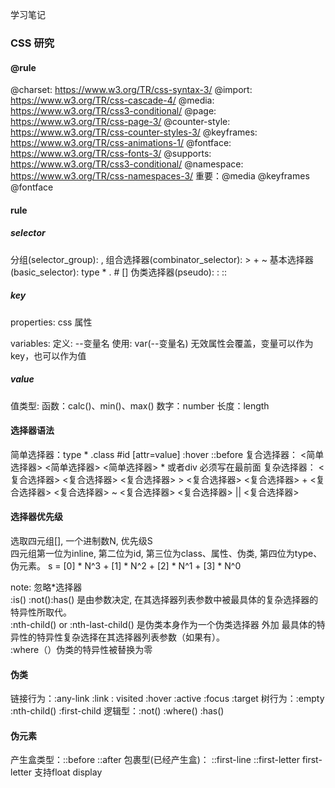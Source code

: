 学习笔记
### CSS 研究
#### @rule
@charset: https://www.w3.org/TR/css-syntax-3/
@import: https://www.w3.org/TR/css-cascade-4/
@media: https://www.w3.org/TR/css3-conditional/
@page: https://www.w3.org/TR/css-page-3/
@counter-style: https://www.w3.org/TR/css-counter-styles-3/
@keyframes: https://www.w3.org/TR/css-animations-1/
@fontface: https://www.w3.org/TR/css-fonts-3/
@supports: https://www.w3.org/TR/css3-conditional/
@namespace: https://www.w3.org/TR/css-namespaces-3/
重要：@media @keyframes @fontface

#### rule

##### selector
分组(selector_group): ,
组合选择器(combinator_selector): > <space> + ~ 
基本选择器(basic_selector): type * . # []
伪类选择器(pseudo): : ::

##### key
properties:
css 属性

variables:
定义: --变量名 
使用: var(--变量名)
无效属性会覆盖，变量可以作为key，也可以作为值

##### value
值类型:
函数：calc()、min()、max()
数字：number
长度：length

#### 选择器语法
简单选择器：type * .class #id [attr=value] :hover ::before
复合选择器：
<简单选择器> <简单选择器> <简单选择器>
\* 或者div 必须写在最前面 
复杂选择器：
<复合选择器> <sp> <复合选择器>
<复合选择器> > <复合选择器>
<复合选择器> + <复合选择器>
<复合选择器> ~ <复合选择器>
<复合选择器> || <复合选择器>

#### 选择器优先级
选取四元组[], 一个进制数N, 优先级S <br>
四元组第一位为inline, 第二位为id, 第三位为class、属性、伪类, 第四位为type、伪元素。
s = [0] * N^3 + [1] * N^2 + [2] * N^1 + [3] * N^0

note: 
忽略*选择器 <br>
:is() :not():has() 是由参数决定, 在其选择器列表参数中被最具体的复杂选择器的特异性所取代。<br>
:nth-child() or :nth-last-child() 是伪类本身作为一个伪类选择器 外加 最具体的特异性的特异性复杂选择在其选择器列表参数（如果有）。<br>
:where（）伪类的特异性被替换为零 <br>

#### 伪类
链接行为：:any-link :link : visited :hover :active :focus :target
树行为：:empty :nth-child() :first-child
逻辑型：:not() :where() :has()


#### 伪元素
产生盒类型：::before ::after 
包裹型(已经产生盒)： ::first-line ::first-letter
first-letter 支持float display


